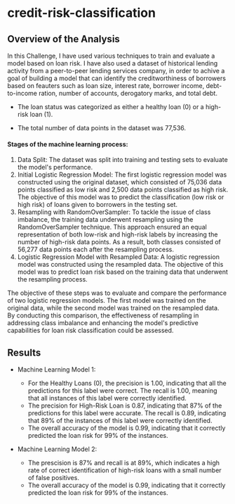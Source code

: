 # credit-risk-classification

<h2> Overview of the Analysis</h2>

In this Challenge, I have used various techniques to train and evaluate a model based on loan risk.  I have also used a dataset of historical lending activity from a peer-to-peer lending services company, in order to achive a goal of building a model that can identify the creditworthiness of borrowers based on feauters such as loan size, interest rate, borrower income, debt-to-income ration, number of accounts, derogatory marks, and total debt. 

- The loan status was categorized as either a healthy loan (0) or a high-risk loan (1).

- The total number of data points in the dataset was 77,536.


#### Stages of the machine learning process: 

1) Data Split: The dataset was split into training and testing sets to evaluate the model's performance.
2) Initial Logistic Regression Model: The first logistic regression model was constructed using the original dataset, which consisted of 75,036 data points classified as low risk and 2,500 data points classified as high risk. The objective of this model was to predict the classification (low risk or high risk) of loans given to borrowers in the testing set.
3) Resampling with RandomOverSampler: To tackle the issue of class imbalance, the training data underwent resampling using the RandomOverSampler technique. This approach ensured an equal representation of both low-risk and high-risk labels by increasing the number of high-risk data points. As a result, both classes consisted of 56,277 data points each after the resampling process.
4) Logistic Regression Model with Resampled Data: A logistic regression model was constructed using the resampled data. The objective of this model was to predict loan risk based on the training data that underwent the resampling process.

The objective of these steps was to evaluate and compare the performance of two logistic regression models. The first model was trained on the original data, while the second model was trained on the resampled data. By conducting this comparison, the effectiveness of resampling in addressing class imbalance and enhancing the model's predictive capabilities for loan risk classification could be assessed.



## Results

* Machine Learning Model 1:

  * For the Healthy Loans (0), the precision is 1.00, indicating that all the predictions for this label were correct. The recall is 1.00, meaning that all instances of this label were correctly identified.
  * The precision for High-Risk Loan is 0.87, indicating that 87% of the predictions for this label were accurate. The recall is 0.89, indicating that 89% of the instances of this label were correctly identified.
  * The overall accuracy of the model is 0.99, indicating that it correctly predicted the loan risk for 99% of the instances.
* Machine Learning Model 2:

  * The prescision is 87% and recall is at 89%,  which indicates a high rate of correct identification of high-risk loans with a small number of false positives.
  * The overall accuracy of the model is 0.99, indicating that it correctly predicted the loan risk for 99% of the instances.
